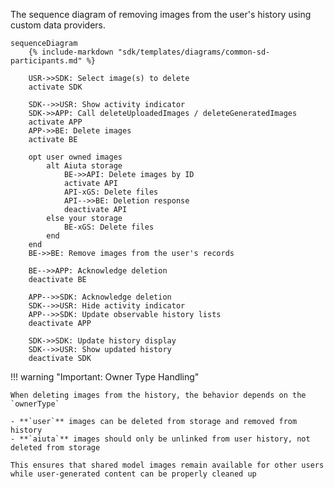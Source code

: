 The sequence diagram of removing images from the user's history using custom data providers.

``` mermaid
sequenceDiagram
    {% include-markdown "sdk/templates/diagrams/common-sd-participants.md" %}

    USR->>SDK: Select image(s) to delete
    activate SDK
    
    SDK-->>USR: Show activity indicator
    SDK->>APP: Call deleteUploadedImages / deleteGeneratedImages
    activate APP
    APP->>BE: Delete images
    activate BE

    opt user owned images 
        alt Aiuta storage
            BE->>API: Delete images by ID
            activate API
            API-xGS: Delete files
            API-->>BE: Deletion response
            deactivate API
        else your storage
            BE-xGS: Delete files
        end
    end
    BE->>BE: Remove images from the user's records

    BE-->>APP: Acknowledge deletion
    deactivate BE

    APP-->>SDK: Acknowledge deletion
    SDK-->>USR: Hide activity indicator
    APP-->>SDK: Update observable history lists
    deactivate APP
    
    SDK->>SDK: Update history display
    SDK-->>USR: Show updated history
    deactivate SDK
```

!!! warning "Important: Owner Type Handling"
    
    When deleting images from the history, the behavior depends on the `ownerType`
    
    - **`user`** images can be deleted from storage and removed from history
    - **`aiuta`** images should only be unlinked from user history, not deleted from storage
    
    This ensures that shared model images remain available for other users while user-generated content can be properly cleaned up